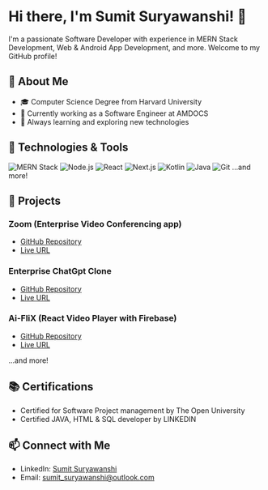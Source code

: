 # Hi there, I'm Sumit Suryawanshi! 👋

I'm a passionate Software Developer with experience in MERN Stack Development, Web & Android App Development, and more. Welcome to my GitHub profile!

## 🚀 About Me
- 🎓 Computer Science Degree from Harvard University
- 💼 Currently working as a Software Engineer at AMDOCS
- 🌱 Always learning and exploring new technologies

## 🔧 Technologies & Tools
![MERN Stack](https://img.shields.io/badge/-MERN%20Stack-05122A?style=flat&logo=react)
![Node.js](https://img.shields.io/badge/-Node.js-05122A?style=flat&logo=node.js)
![React](https://img.shields.io/badge/-React-05122A?style=flat&logo=react)
![Next.js](https://img.shields.io/badge/-Next.js-05122A?style=flat&logo=next.js)
![Kotlin](https://img.shields.io/badge/-Kotlin-05122A?style=flat&logo=kotlin)
![Java](https://img.shields.io/badge/-Java-05122A?style=flat&logo=java)
![Git](https://img.shields.io/badge/-Git-05122A?style=flat&logo=git)
...and more!

## 📂 Projects
### Zoom (Enterprise Video Conferencing app)
- [GitHub Repository](link-to-repo)
- [Live URL](link-to-live-url)

### Enterprise ChatGpt Clone
- [GitHub Repository](link-to-repo)
- [Live URL](link-to-live-url)

### Ai-FliX (React Video Player with Firebase)
- [GitHub Repository](link-to-repo)
- [Live URL](link-to-live-url)

...and more!

## 📚 Certifications
- Certified for Software Project management by The Open University
- Certified JAVA, HTML & SQL developer by LINKEDIN

## 📫 Connect with Me
- LinkedIn: [Sumit Suryawanshi](linkedin-profile-url)
- Email: sumit_suryawanshi@outlook.com
